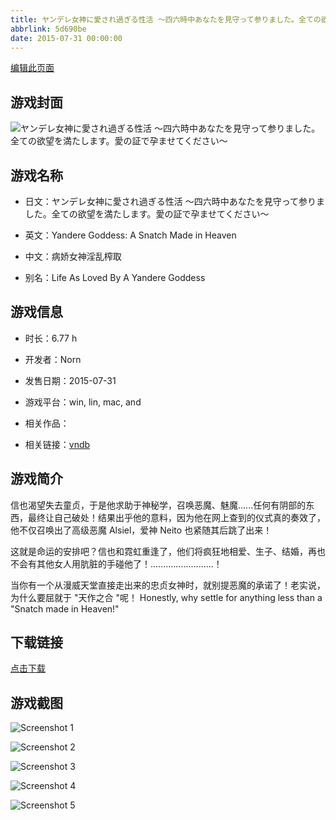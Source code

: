 ```yaml
---
title: ヤンデレ女神に愛され過ぎる性活 ～四六時中あなたを見守って参りました。全ての欲望を満たします。愛の証で孕ませてください～
abbrlink: 5d690be
date: 2015-07-31 00:00:00
---
```

[编辑此页面](https://github.com/ACG-3/ADV3-source/blob/main/source/_posts/%E3%83%A4%E3%83%B3%E3%83%87%E3%83%AC%E5%A5%B3%E7%A5%9E%E3%81%AB%E6%84%9B%E3%81%95%E3%82%8C%E9%81%8E%E3%81%8E%E3%82%8B%E6%80%A7%E6%B4%BB%20%EF%BD%9E%E5%9B%9B%E5%85%AD%E6%99%82%E4%B8%AD%E3%81%82%E3%81%AA%E3%81%9F%E3%82%92%E8%A6%8B%E5%AE%88%E3%81%A3%E3%81%A6%E5%8F%82%E3%82%8A%E3%81%BE%E3%81%97%E3%81%9F%E3%80%82%E5%85%A8%E3%81%A6%E3%81%AE%E6%AC%B2%E6%9C%9B%E3%82%92%E6%BA%80%E3%81%9F%E3%81%97%E3%81%BE%E3%81%99%E3%80%82%E6%84%9B%E3%81%AE%E8%A8%BC%E3%81%A7%E5%AD%95%E3%81%BE%E3%81%9B%E3%81%A6%E3%81%8F%E3%81%A0%E3%81%95%E3%81%84%EF%BD%9E.md)

## 游戏封面

![ヤンデレ女神に愛され過ぎる性活 ～四六時中あなたを見守って参りました。全ての欲望を満たします。愛の証で孕ませてください～](https://pan.timero.xyz/d/onedrive/img_lib_001/%E3%83%A4%E3%83%B3%E3%83%87%E3%83%AC%E5%A5%B3%E7%A5%9E%E3%81%AB%E6%84%9B%E3%81%95%E3%82%8C%E9%81%8E%E3%81%8E%E3%82%8B%E6%80%A7%E6%B4%BB%20%EF%BD%9E%E5%9B%9B%E5%85%AD%E6%99%82%E4%B8%AD%E3%81%82%E3%81%AA%E3%81%9F%E3%82%92%E8%A6%8B%E5%AE%88%E3%81%A3%E3%81%A6%E5%8F%82%E3%82%8A%E3%81%BE%E3%81%97%E3%81%9F%E3%80%82%E5%85%A8%E3%81%A6%E3%81%AE%E6%AC%B2%E6%9C%9B%E3%82%92%E6%BA%80%E3%81%9F%E3%81%97%E3%81%BE%E3%81%99%E3%80%82%E6%84%9B%E3%81%AE%E8%A8%BC%E3%81%A7%E5%AD%95%E3%81%BE%E3%81%9B%E3%81%A6%E3%81%8F%E3%81%A0%E3%81%95%E3%81%84%EF%BD%9E_cover.avif)


## 游戏名称

- 日文：ヤンデレ女神に愛され過ぎる性活 ～四六時中あなたを見守って参りました。全ての欲望を満たします。愛の証で孕ませてください～
- 英文：Yandere Goddess: A Snatch Made in Heaven
- 中文：病娇女神淫乱榨取

- 别名：Life As Loved By A Yandere Goddess


## 游戏信息

- 时长：6.77 h
- 开发者：Norn
- 发售日期：2015-07-31
- 游戏平台：win, lin, mac, and
- 相关作品：

- 相关链接：[vndb](https://vndb.org/v17939)


## 游戏简介

信也渴望失去童贞，于是他求助于神秘学，召唤恶魔、魅魔......任何有阴部的东西，最终让自己破处！结果出乎他的意料，因为他在网上查到的仪式真的奏效了，他不仅召唤出了高级恶魔 Alsiel，爱神 Neito 也紧随其后跳了出来！

这就是命运的安排吧？信也和霓虹重逢了，他们将疯狂地相爱、生子、结婚，再也不会有其他女人用肮脏的手碰他了！.........................！

当你有一个从漫威天堂直接走出来的忠贞女神时，就别提恶魔的承诺了！老实说，为什么要屈就于 "天作之合 "呢！ Honestly, why settle for anything less than a "Snatch made in Heaven!"




## 下载链接

[点击下载](https://pan.timero.xyz/onedrive/adv_lib_001/%E3%83%A4%E3%83%B3%E3%83%87%E3%83%AC%E5%A5%B3%E7%A5%9E%E3%81%AB%E6%84%9B%E3%81%95%E3%82%8C%E9%81%8E%E3%81%8E%E3%82%8B%E6%80%A7%E6%B4%BB%20%EF%BD%9E%E5%9B%9B%E5%85%AD%E6%99%82%E4%B8%AD%E3%81%82%E3%81%AA%E3%81%9F%E3%82%92%E8%A6%8B%E5%AE%88%E3%81%A3%E3%81%A6%E5%8F%82%E3%82%8A%E3%81%BE%E3%81%97%E3%81%9F%E3%80%82%E5%85%A8%E3%81%A6%E3%81%AE%E6%AC%B2%E6%9C%9B%E3%82%92%E6%BA%80%E3%81%9F%E3%81%97%E3%81%BE%E3%81%99%E3%80%82%E6%84%9B%E3%81%AE%E8%A8%BC%E3%81%A7%E5%AD%95%E3%81%BE%E3%81%9B%E3%81%A6%E3%81%8F%E3%81%A0%E3%81%95%E3%81%84%EF%BD%9E)


## 游戏截图


![Screenshot 1](https://pan.timero.xyz/d/onedrive/img_lib_001/%E3%83%A4%E3%83%B3%E3%83%87%E3%83%AC%E5%A5%B3%E7%A5%9E%E3%81%AB%E6%84%9B%E3%81%95%E3%82%8C%E9%81%8E%E3%81%8E%E3%82%8B%E6%80%A7%E6%B4%BB%20%EF%BD%9E%E5%9B%9B%E5%85%AD%E6%99%82%E4%B8%AD%E3%81%82%E3%81%AA%E3%81%9F%E3%82%92%E8%A6%8B%E5%AE%88%E3%81%A3%E3%81%A6%E5%8F%82%E3%82%8A%E3%81%BE%E3%81%97%E3%81%9F%E3%80%82%E5%85%A8%E3%81%A6%E3%81%AE%E6%AC%B2%E6%9C%9B%E3%82%92%E6%BA%80%E3%81%9F%E3%81%97%E3%81%BE%E3%81%99%E3%80%82%E6%84%9B%E3%81%AE%E8%A8%BC%E3%81%A7%E5%AD%95%E3%81%BE%E3%81%9B%E3%81%A6%E3%81%8F%E3%81%A0%E3%81%95%E3%81%84%EF%BD%9E_Screenshot_1.avif)

![Screenshot 2](https://pan.timero.xyz/d/onedrive/img_lib_001/%E3%83%A4%E3%83%B3%E3%83%87%E3%83%AC%E5%A5%B3%E7%A5%9E%E3%81%AB%E6%84%9B%E3%81%95%E3%82%8C%E9%81%8E%E3%81%8E%E3%82%8B%E6%80%A7%E6%B4%BB%20%EF%BD%9E%E5%9B%9B%E5%85%AD%E6%99%82%E4%B8%AD%E3%81%82%E3%81%AA%E3%81%9F%E3%82%92%E8%A6%8B%E5%AE%88%E3%81%A3%E3%81%A6%E5%8F%82%E3%82%8A%E3%81%BE%E3%81%97%E3%81%9F%E3%80%82%E5%85%A8%E3%81%A6%E3%81%AE%E6%AC%B2%E6%9C%9B%E3%82%92%E6%BA%80%E3%81%9F%E3%81%97%E3%81%BE%E3%81%99%E3%80%82%E6%84%9B%E3%81%AE%E8%A8%BC%E3%81%A7%E5%AD%95%E3%81%BE%E3%81%9B%E3%81%A6%E3%81%8F%E3%81%A0%E3%81%95%E3%81%84%EF%BD%9E_Screenshot_2.avif)

![Screenshot 3](https://pan.timero.xyz/d/onedrive/img_lib_001/%E3%83%A4%E3%83%B3%E3%83%87%E3%83%AC%E5%A5%B3%E7%A5%9E%E3%81%AB%E6%84%9B%E3%81%95%E3%82%8C%E9%81%8E%E3%81%8E%E3%82%8B%E6%80%A7%E6%B4%BB%20%EF%BD%9E%E5%9B%9B%E5%85%AD%E6%99%82%E4%B8%AD%E3%81%82%E3%81%AA%E3%81%9F%E3%82%92%E8%A6%8B%E5%AE%88%E3%81%A3%E3%81%A6%E5%8F%82%E3%82%8A%E3%81%BE%E3%81%97%E3%81%9F%E3%80%82%E5%85%A8%E3%81%A6%E3%81%AE%E6%AC%B2%E6%9C%9B%E3%82%92%E6%BA%80%E3%81%9F%E3%81%97%E3%81%BE%E3%81%99%E3%80%82%E6%84%9B%E3%81%AE%E8%A8%BC%E3%81%A7%E5%AD%95%E3%81%BE%E3%81%9B%E3%81%A6%E3%81%8F%E3%81%A0%E3%81%95%E3%81%84%EF%BD%9E_Screenshot_3.avif)

![Screenshot 4](https://pan.timero.xyz/d/onedrive/img_lib_001/%E3%83%A4%E3%83%B3%E3%83%87%E3%83%AC%E5%A5%B3%E7%A5%9E%E3%81%AB%E6%84%9B%E3%81%95%E3%82%8C%E9%81%8E%E3%81%8E%E3%82%8B%E6%80%A7%E6%B4%BB%20%EF%BD%9E%E5%9B%9B%E5%85%AD%E6%99%82%E4%B8%AD%E3%81%82%E3%81%AA%E3%81%9F%E3%82%92%E8%A6%8B%E5%AE%88%E3%81%A3%E3%81%A6%E5%8F%82%E3%82%8A%E3%81%BE%E3%81%97%E3%81%9F%E3%80%82%E5%85%A8%E3%81%A6%E3%81%AE%E6%AC%B2%E6%9C%9B%E3%82%92%E6%BA%80%E3%81%9F%E3%81%97%E3%81%BE%E3%81%99%E3%80%82%E6%84%9B%E3%81%AE%E8%A8%BC%E3%81%A7%E5%AD%95%E3%81%BE%E3%81%9B%E3%81%A6%E3%81%8F%E3%81%A0%E3%81%95%E3%81%84%EF%BD%9E_Screenshot_4.avif)

![Screenshot 5](https://pan.timero.xyz/d/onedrive/img_lib_001/%E3%83%A4%E3%83%B3%E3%83%87%E3%83%AC%E5%A5%B3%E7%A5%9E%E3%81%AB%E6%84%9B%E3%81%95%E3%82%8C%E9%81%8E%E3%81%8E%E3%82%8B%E6%80%A7%E6%B4%BB%20%EF%BD%9E%E5%9B%9B%E5%85%AD%E6%99%82%E4%B8%AD%E3%81%82%E3%81%AA%E3%81%9F%E3%82%92%E8%A6%8B%E5%AE%88%E3%81%A3%E3%81%A6%E5%8F%82%E3%82%8A%E3%81%BE%E3%81%97%E3%81%9F%E3%80%82%E5%85%A8%E3%81%A6%E3%81%AE%E6%AC%B2%E6%9C%9B%E3%82%92%E6%BA%80%E3%81%9F%E3%81%97%E3%81%BE%E3%81%99%E3%80%82%E6%84%9B%E3%81%AE%E8%A8%BC%E3%81%A7%E5%AD%95%E3%81%BE%E3%81%9B%E3%81%A6%E3%81%8F%E3%81%A0%E3%81%95%E3%81%84%EF%BD%9E_Screenshot_5.avif)

